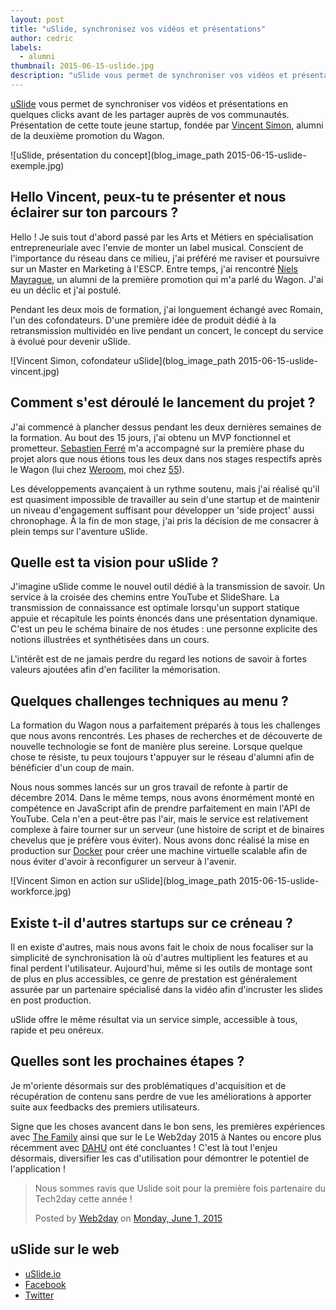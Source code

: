 ```yaml
---
layout: post
title: "uSlide, synchronisez vos vidéos et présentations"
author: cedric
labels:
  - alumni
thumbnail: 2015-06-15-uslide.jpg
description: "uSlide vous permet de synchroniser vos vidéos et présentations en quelques clicks avant de les partager auprès de vos communautés. Présentation de cette toute jeune startup, fondée par Vincent Simon, alumni de la deuxième promotion du Wagon."
---
```


[uSlide](https://www.uslide.io/) vous permet de synchroniser vos vidéos et présentations en quelques clicks avant de les partager auprès de vos communautés. Présentation de cette toute jeune startup, fondée par [Vincent Simon](https://twitter.com/vincentsimon64), alumni de la deuxième promotion du Wagon.

![uSlide, présentation du concept](blog_image_path 2015-06-15-uslide-exemple.jpg)

## Hello Vincent, peux-tu te présenter et nous éclairer sur ton parcours ?

Hello ! Je suis tout d'abord passé par les Arts et Métiers en spécialisation entrepreneuriale avec l'envie de monter un label musical. Conscient de l'importance du réseau dans ce milieu, j'ai préféré me raviser et poursuivre sur un Master en Marketing à l'ESCP. Entre temps, j'ai rencontré [Niels Mayrague](https://medium.com/@nielsmayrargue), un alumni de la première promotion qui m'a parlé du Wagon. J'ai eu un déclic et j'ai postulé.

Pendant les deux mois de formation, j'ai longuement échangé avec Romain, l'un des cofondateurs. D'une première idée de produit dédié à la retransmission multividéo en live pendant un concert, le concept du service à évolué pour devenir uSlide.

![Vincent Simon, cofondateur uSlide](blog_image_path 2015-06-15-uslide-vincent.jpg)

## Comment s'est déroulé le lancement du projet ?

J'ai commencé à plancher dessus pendant les deux dernières semaines de la formation. Au bout des 15 jours, j'ai obtenu un MVP fonctionnel et prometteur. [Sebastien Ferré](http://www.lewagon.org/blog/portrait-developpeur-sebastien-ferre) m'a accompagné sur la première phase du projet alors que nous étions tous les deux dans nos stages respectifs après le Wagon (lui chez [Weroom](https://www.weroom.com/en), moi chez [55](http://www.fifty-five.com/)).

Les développements avançaient à un rythme soutenu, mais j'ai réalisé qu'il est quasiment impossible de travailler au sein d'une startup et de maintenir un niveau d'engagement suffisant pour développer un 'side project' aussi chronophage. À la fin de mon stage, j'ai pris la décision de me consacrer à plein temps sur l'aventure uSlide.

## Quelle est ta vision pour uSlide ?

J'imagine uSlide comme le nouvel outil dédié à la transmission de savoir. Un service à la croisée des chemins entre YouTube et SlideShare. La transmission de connaissance est optimale lorsqu'un support statique appuie et récapitule les points énoncés dans une présentation dynamique. C'est un peu le schéma binaire de nos études : une personne explicite des notions illustrées et synthétisées dans un cours.

L'intérêt est de ne jamais perdre du regard les notions de savoir à fortes valeurs ajoutées afin d'en faciliter la mémorisation.

## Quelques challenges techniques au menu ?

La formation du Wagon nous a parfaitement préparés à tous les challenges que nous avons rencontrés. Les phases de recherches et de découverte de nouvelle technologie se font de manière plus sereine. Lorsque quelque chose te résiste, tu peux toujours t'appuyer sur le réseau d'alumni afin de bénéficier d'un coup de main.

Nous nous sommes lancés sur un gros travail de refonte à partir de décembre 2014. Dans le même temps, nous avons énormément monté en compétence en JavaScript afin de prendre parfaitement en main l'API de YouTube. Cela n'en a peut-être pas l'air, mais le service est relativement complexe à faire tourner sur un serveur (une histoire de script et de binaires chevelus que je préfère vous éviter). Nous avons donc réalisé la mise en production sur [Docker](https://www.docker.com/) pour créer une machine virtuelle scalable afin de nous éviter d'avoir à reconfigurer un serveur à l'avenir.

![Vincent Simon en action sur uSlide](blog_image_path 2015-06-15-uslide-workforce.jpg)

## Existe t-il d'autres startups sur ce créneau ?

Il en existe d'autres, mais nous avons fait le choix de nous focaliser sur la simplicité de synchronisation là où d'autres multiplient les features et au final perdent l'utilisateur. Aujourd'hui, même si les outils de montage sont de plus en plus accessibles, ce genre de prestation est généralement assurée par un partenaire spécialisé dans la vidéo afin d'incruster les slides en post production.

uSlide offre le même résultat via un service simple, accessible à tous, rapide et peu onéreux.

## Quelles sont les prochaines étapes ?

Je m'oriente désormais sur des problématiques d'acquisition et de récupération de contenu sans perdre de vue les améliorations à apporter suite aux feedbacks des premiers utilisateurs.

Signe que les choses avancent dans le bon sens, les premières expériences avec [The Family](https://www.uslide.io/presentations/Da7dnMCNm67787WvyZpz8A) ainsi que sur le Le Web2day 2015 à Nantes ou encore plus récemment avec [DAHU](https://www.uslide.io/presentations/jbsIRGoEi_TW1_ZrovwYNA) ont été concluantes ! C'est là tout l'enjeu désormais, diversifier les cas d'utilisation pour démontrer le potentiel de l'application !

<div class="embed-fb">
  <div id="fb-root"></div><script>(function(d, s, id) {  var js, fjs = d.getElementsByTagName(s)[0];  if (d.getElementById(id)) return;  js = d.createElement(s); js.id = id;  js.src = "//connect.facebook.net/en_US/sdk.js#xfbml=1&version=v2.3";  fjs.parentNode.insertBefore(js, fjs);}(document, 'script', 'facebook-jssdk'));</script><div class="fb-post" data-href="https://www.facebook.com/web2day.nantes/posts/10155699989450085" data-width="500"><div class="fb-xfbml-parse-ignore"><blockquote cite="https://www.facebook.com/web2day.nantes/posts/10155699989450085"><p>Nous sommes ravis que Uslide soit pour la premi&#xe8;re fois partenaire du Tech2day cette ann&#xe9;e !</p>Posted by <a href="https://www.facebook.com/web2day.nantes">Web2day</a> on <a href="https://www.facebook.com/web2day.nantes/posts/10155699989450085">Monday, June 1, 2015</a></blockquote></div></div>
</div>

## uSlide sur le web

- [uSlide.io](https://www.uslide.io/)
- [Facebook](https://www.facebook.com/pages/uslideio/508037696011664?fref=ts)
- [Twitter](https://twitter.com/uslide_io)
